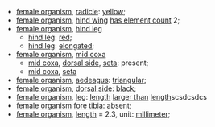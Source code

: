 
- [female organism](http://purl.obolibrary.org/obo/HAO_0000028), [radicle](http://purl.obolibrary.org/obo/HAO_0000889): [yellow](http://purl.obolibrary.org/obo/PATO_0000324);
- [female organism](http://purl.obolibrary.org/obo/HAO_0000028), [hind wing](http://purl.obolibrary.org/obo/HAO_0000400) [has element count](https://github.com/sergeitarasov/PhenoScript/PHS_0000016) 2;
- [female organism](http://purl.obolibrary.org/obo/HAO_0000028), [hind leg](http://purl.obolibrary.org/obo/HAO_0000399)
	- [hind leg](http://purl.obolibrary.org/obo/HAO_0000399): [red](http://purl.obolibrary.org/obo/PATO_0000322);
	- [hind leg](http://purl.obolibrary.org/obo/HAO_0000399): [elongated](http://purl.obolibrary.org/obo/PATO_0001154);
- [female organism](http://purl.obolibrary.org/obo/HAO_0000028), [mid coxa](http://purl.obolibrary.org/obo/HAO_0000635)
	- [mid coxa](http://purl.obolibrary.org/obo/HAO_0000635), [dorsal side](http://purl.obolibrary.org/obo/BSPO_0000063), [seta](http://purl.obolibrary.org/obo/HAO_0002299): present;
	- [mid coxa](http://purl.obolibrary.org/obo/HAO_0000635), [seta](http://purl.obolibrary.org/obo/HAO_0002299)
- [female organism](http://purl.obolibrary.org/obo/HAO_0000028), [aedeagus](http://purl.obolibrary.org/obo/HAO_0000091): [triangular](http://purl.obolibrary.org/obo/PATO_0001875);
- [female organism](http://purl.obolibrary.org/obo/HAO_0000028), [dorsal side](http://purl.obolibrary.org/obo/BSPO_0000063): [black](http://purl.obolibrary.org/obo/PATO_0000317);
- [female organism](http://purl.obolibrary.org/obo/HAO_0000028), [leg](http://purl.obolibrary.org/obo/HAO_0000494): [length](http://purl.obolibrary.org/obo/PATO_0000122) [larger than](http://purl.obolibrary.org/obo/RO_0015007) [length](http://purl.obolibrary.org/obo/PATO_0000122)scsdcsdcs
- [female organism](http://purl.obolibrary.org/obo/HAO_0000028) [fore tibia](http://purl.obolibrary.org/obo/HAO_0000350): absent;
- [female organism](http://purl.obolibrary.org/obo/HAO_0000028), [length](http://purl.obolibrary.org/obo/PATO_0000122) = 2.3, unit: [millimeter](http://purl.obolibrary.org/obo/UO_0000016);